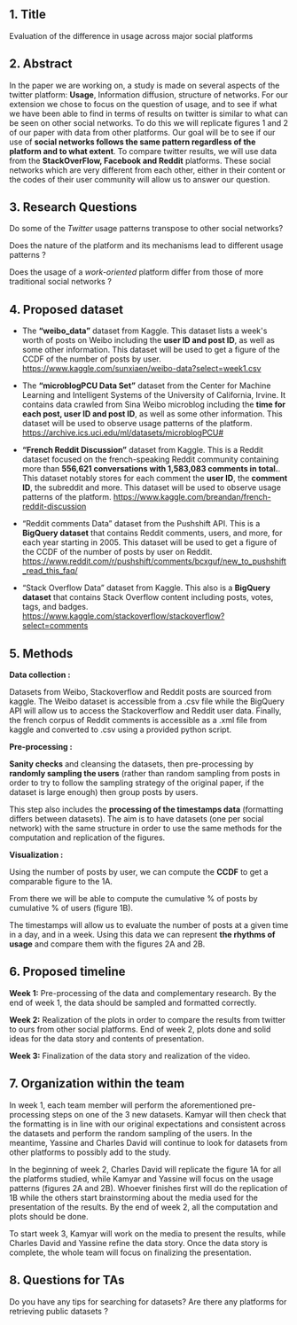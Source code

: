 ﻿

## 1. Title

Evaluation of the difference in usage across major social platforms

## 2.  Abstract

In the paper we are working on, a study is made on several aspects of the twitter platform: **Usage**, Information diffusion, structure of networks. For our extension we chose to focus on the question of usage, and to see if what we have been able to find in terms of results on twitter is similar to what can be seen on other social networks. To do this we will replicate figures 1 and 2 of our paper with data from other platforms. Our goal will be to see if our use of **social networks follows the same pattern regardless of the platform and to what extent**. To compare twitter results, we will use data from the **StackOverFlow, Facebook and Reddit** platforms. These social networks which are very different from each other, either in their content or the codes of their user community will allow us to answer our question.

## 3. Research Questions

Do some of the *Twitter* usage patterns transpose to other social networks?

Does the nature of the platform and its mechanisms lead to different usage patterns ?

Does the usage of a *work-oriented* platform differ from those of more traditional social networks ?

## 4. Proposed dataset

-  The **“weibo_data”** dataset from Kaggle. This dataset lists a week's worth of posts on Weibo including the **user ID and post ID**, as well as some other information. This dataset will be used to get a figure of the CCDF of the number of posts by user. https://www.kaggle.com/sunxiaen/weibo-data?select=week1.csv 

-  The **“microblogPCU Data Set”** dataset from the Center for Machine Learning and Intelligent Systems of the University of California, Irvine. It contains data crawled from Sina Weibo microblog including the **time for each post, user ID and post ID**, as well as some other information. This dataset will be used to observe usage patterns of the platform. https://archive.ics.uci.edu/ml/datasets/microblogPCU# 

-  **“French Reddit Discussion”** dataset from Kaggle. This is a Reddit dataset focused on the french-speaking Reddit community containing more than **556,621 conversations with 1,583,083 comments in total.**. This dataset notably stores for each comment the **user ID**, the **comment ID**, the subreddit and more. This dataset will be used to observe usage patterns of the platform. https://www.kaggle.com/breandan/french-reddit-discussion 

-  “Reddit comments Data” dataset from the Pushshift API. This is a **BigQuery dataset** that contains Reddit comments, users, and more, for each year starting in 2005. This dataset will be used to get a figure of the CCDF of the number of posts by user on Reddit. https://www.reddit.com/r/pushshift/comments/bcxguf/new_to_pushshift_read_this_faq/ 

-  “Stack Overflow Data” dataset from Kaggle. This also is a **BigQuery dataset** that contains Stack Overflow content including posts, votes, tags, and badges. https://www.kaggle.com/stackoverflow/stackoverflow?select=comments
  

## 5. Methods

    

**Data collection :** 

Datasets from Weibo, Stackoverflow and Reddit posts are sourced from kaggle. The Weibo dataset is accessible from a .csv file while the BigQuery API will allow us to access the Stackoverflow and Reddit user data. Finally, the french corpus of Reddit comments is accessible as a .xml file from kaggle and converted to .csv using a provided python script.

**Pre-processing :**
 
**Sanity checks** and cleansing the datasets, then pre-processing by **randomly sampling the users** (rather than random sampling from posts in order to try to follow the sampling strategy of the original paper, if the dataset is large enough) then group posts by users.

This step also includes the **processing of the timestamps data** (formatting differs between datasets). The aim is to have datasets (one per social network) with the same structure in order to use the same methods for the computation and replication of the figures.

**Visualization :**
 
Using the number of posts by user, we can compute the **CCDF** to get a comparable figure to the 1A.

From there we will be able to compute the cumulative % of posts by cumulative % of users (figure 1B).

The timestamps will allow us to evaluate the number of posts at a given time in a day, and in a week. Using this data we can represent **the rhythms of usage** and compare them with the figures 2A and 2B.

  

## 6. Proposed timeline

    

**Week 1:** Pre-processing of the data and complementary research. By the end of week 1, the data should be sampled and formatted correctly.

**Week 2:** Realization of the plots in order to compare the results from twitter to ours from other social platforms. End of week 2, plots done and solid ideas for the data story and contents of presentation.

**Week 3:** Finalization of the data story and realization of the video.

  

## 7. Organization within the team

    

In week 1, each team member will perform the aforementioned pre-processing steps on one of the 3 new datasets. Kamyar will then check that the formatting is in line with our original expectations and consistent across the datasets and perform the random sampling of the users. In the meantime, Yassine and Charles David will continue to look for datasets from other platforms to possibly add to the study.

In the beginning of week 2, Charles David will replicate the figure 1A for all the platforms studied, while Kamyar and Yassine will focus on the usage patterns (figures 2A and 2B). Whoever finishes first will do the replication of 1B while the others start brainstorming about the media used for the presentation of the results. By the end of week 2, all the computation and plots should be done.

To start week 3, Kamyar will work on the media to present the results, while Charles David and Yassine refine the data story. Once the data story is complete, the whole team will focus on finalizing the presentation.

## 8. Questions for TAs

    
Do you have any tips for searching for datasets? Are there any platforms for retrieving public datasets ?
